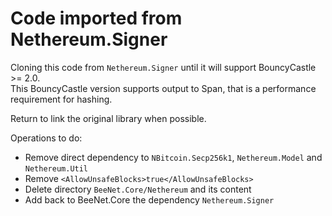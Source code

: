 # Code imported from Nethereum.Signer

Cloning this code from `Nethereum.Signer` until it will support BouncyCastle >= 2.0.  
This BouncyCastle version supports output to Span<byte>, that is a performance requirement for hashing.

Return to link the original library when possible.

Operations to do:
* Remove direct dependency to `NBitcoin.Secp256k1`, `Nethereum.Model` and `Nethereum.Util`
* Remove `<AllowUnsafeBlocks>true</AllowUnsafeBlocks>`
* Delete directory `BeeNet.Core/Nethereum` and its content
* Add back to BeeNet.Core the dependency `Nethereum.Signer`